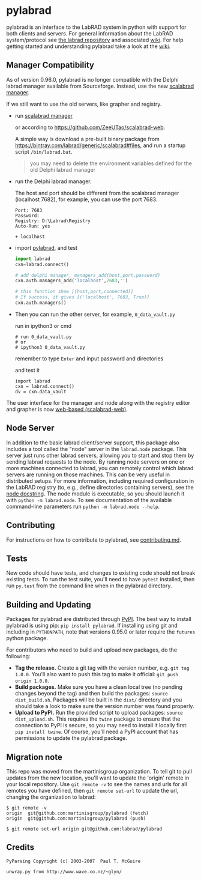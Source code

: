 # pylabrad


pylabrad is an interface to the LabRAD system in python with support for both clients and servers.
For general information about the LabRAD system/protocol see [the labrad repository](https://github.com/labrad/labrad) and associated [wiki](https://github.com/labrad/labrad/wiki).
For help getting started and understanding pylabrad take a look at the [wiki](https://github.com/labrad/pylabrad/wiki).



## Manager Compatibility

As of version 0.96.0, pylabrad is no longer compatible with the Delphi labrad manager available from Sourceforge.
Instead, use the new [scalabrad manager](https://github.com/labrad/scalabrad).



If we still want to use the old servers, like grapher and registry. 

- run [scalabrad manager](https://github.com/labrad/scalabrad)

  or according to https://github.com/ZeeUTao/scalabrad-web.

  A simple way is download a pre-built binary package from https://bintray.com/labrad/generic/scalabrad#files, and run a startup script `/bin/labrad.bat`. 

  > you may need to delete the environment variables defined for the old Delphi labrad manager

- run the Delphi labrad manager. 

  The host and port should be different from the scalabrad manager (localhost 7682), for example, you can use the port 7683. 
  
  ```
  Port: 7683
  Password: 
  Registry: D:\Labrad\Registry
  Auto-Run: yes
  
  + localhost
  ```



- import [pylabrad](https://github.com/ZeeUTao/pylabrad-zeeu), and test

  ```python
  import labrad
  cxn=labrad.connect()
  
  # add delphi manager, managers_add(host,port,password)
  cxn.auth.managers_add('localhost',7683,'')
  
  # this function show [(host,port,connected)]
  # If success, it gives [('localhost', 7683, True)]
  cxn.auth.managers()
  ```




- Then you can run the other server, for example, `0_data_vault.py`

  run in ipython3 or cmd

  ```
  # run 0_data_vault.py
  # or
  # ipython3 0_data_vault.py
  ```

  remember to type `Enter` and input password and directories

  

  and test it 

  ```
  import labrad
  cxn = labrad.connect()
  dv = cxn.data_vault
  ```

  



  







The user interface for the manager and node along with the registry editor and grapher is now [web-based (scalabrad-web)](https://github.com/labrad/scalabrad-web).

## Node Server

In addition to the basic labrad client/server support, this package also includes a tool called the "node" server in the `labrad.node` package.
This server just runs other labrad servers, allowing you to start and stop them by sending labrad requests to the node.
By running node servers on one or more machines connected to labrad, you can remotely control which labrad servers are running on those machines.
This can be very useful in distributed setups.
For more information, including required configuration in the LabRAD registry (to, e.g., define directories containing servers),
see the [node docstring](https://github.com/labrad/pylabrad/blob/master/labrad/node/__init__.py).
The node module is executable, so you should launch it with `python -m labrad.node`.
To see documentation of the available command-line parameters run `python -m labrad.node --help`.

## Contributing

For instructions on how to contribute to pylabrad, see [contributing.md](https://github.com/labrad/labrad/blob/master/contributing.md).

## Tests

New code should have tests, and changes to existing code should not break existing tests.
To run the test suite, you'll need to have `pytest` installed, then run `py.test` from the command line when in the pylabrad directory.

## Building and Updating

Packages for pylabrad are distributed through [PyPI](https://pypi.python.org/pypi/pylabrad).
The best way to install pylabrad is using pip: `pip install pylabrad`.
If installing using git and including in `PYTHONPATH`, note that versions 0.95.0 or later require the `futures` python package.

For contributors who need to build and upload new packages, do the following:

* **Tag the release.** Create a git tag with the version number, e.g. `git tag 1.0.0`.
  You'll also want to push this tag to make it official: `git push origin 1.0.0`.
* **Build packages.** Make sure you have a clean local tree (no pending changes beyond the tag) and then build the packages: `source dist_build.sh`.
  Packages will be built in the `dist/` directory and you should take a look to make sure the version number was found properly.
* **Upload to PyPI.** Run the provided script to upload packages: `source dist_upload.sh`.
  This requires the `twine` package to ensure that the connection to PyPI is secure, so you may need to install it locally first: `pip install twine`.
  Of course, you'll need a PyPI account that has permissions to update the pylabrad package.

## Migration note

This repo was moved from the martinisgroup organization.
To tell git to pull updates from the new location, you'll
want to update the 'origin' remote in your local repository.
Use `git remote -v` to see the names and urls for all remotes
you have defined, then `git remote set-url` to update the url,
changing the organization to labrad:

```
$ git remote -v
origin	git@github.com:martinisgroup/pylabrad (fetch)
origin	git@github.com:martinisgroup/pylabrad (push)

$ git remote set-url origin git@github.com:labrad/pylabrad
```

## Credits

```
PyParsing Copyright (c) 2003-2007  Paul T. McGuire
```

```
unwrap.py from http://www.wave.co.nz/~glyn/
```
